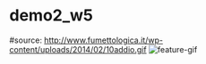 # demo2_w5
#source: http://www.fumettologica.it/wp-content/uploads/2014/02/10addio.gif
![feature-gif](http://www.fumettologica.it/wp-content/uploads/2014/02/10addio.gif)
